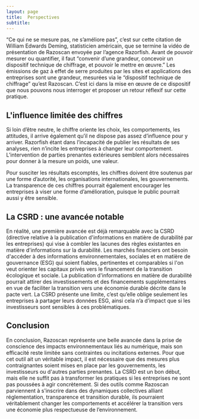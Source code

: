 ```yaml
---
layout: page
title:  Perspectives
subtitle:   
---
```

“Ce qui ne se mesure pas, ne s’améliore pas”, c’est sur cette citation de William Edwards Deming, statisticien américain, que se termine la vidéo de présentation de Razoscan envoyée par l’agence Razorfish. Avant de pouvoir mesurer ou quantifier, il faut  “convenir d’une grandeur, concevoir un dispositif technique de chiffrage, et pouvoir le mettre en œuvre.” Les émissions de gaz à effet de serre produites par les sites et applications des entreprises sont une grandeur, mesurées via le “dispositif technique de chiffrage” qu’est Razoscan. C’est ici dans la mise en œuvre de ce dispositif que nous pouvons nous interroger et proposer un retour réflexif sur cette pratique.

## L'influence limitée des chiffres

Si loin d’être neutre, le chiffre oriente les choix, les comportements, les attitudes, il arrive également qu’il ne dispose pas assez d’influence pour y arriver. Razorfish étant dans l’incapacité de publier les résultats de ses analyses, rien n’incite les entreprises à changer leur comportement. L’intervention de parties prenantes extérieures semblent alors nécessaires pour donner à la mesure un poids, une valeur. 

Pour susciter les résultats escomptés, les chiffres doivent être soutenus par une forme d’autorité, les organisations internationales, les gouvernements. La transparence de ces chiffres pourrait également encourager les entreprises à viser une forme d’amélioration, puisque le public pourrait aussi y être sensible.

## La CSRD : une avancée notable

En réalité, une première avancée est déjà remarquable avec la CSRD (directive relative à la publication d'informations en matière de durabilité par les entreprises) qui vise à combler les lacunes des règles existantes en matière d'informations sur la durabilité. Les marchés financiers ont besoin d'accéder à des informations environnementales, sociales et en matière de gouvernance (ESG) qui soient fiables, pertinentes et comparables si l'on veut orienter les capitaux privés vers le financement de la transition écologique et sociale. La publication d'informations en matière de durabilité pourrait attirer des investissements et des financements supplémentaires en vue de faciliter la transition vers une économie durable décrite dans le pacte vert. La CSRD présente une limite, c’est qu’elle oblige seulement les entreprises à partager leurs données ESG, ainsi cela n’a d’impact que si les investisseurs sont sensibles à ces problématiques.

## Conclusion

En conclusion, Razoscan représente une belle avancée dans la prise de conscience des impacts environnementaux liés au numérique, mais son efficacité reste limitée sans contraintes ou incitations externes. Pour que cet outil ait un véritable impact, il est nécessaire que des mesures plus contraignantes soient mises en place par les gouvernements, les investisseurs ou d'autres parties prenantes. La CSRD est un bon début, mais elle ne suffit pas à transformer les pratiques si les entreprises ne sont pas poussées à agir concrètement. Si des outils comme Razoscan parviennent à s'inscrire dans des dynamiques collectives alliant réglementation, transparence et transition durable, ils pourraient véritablement changer les comportements et accélérer la transition vers une économie plus respectueuse de l’environnement.
